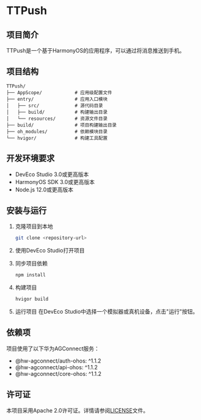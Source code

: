 # TTPush

## 项目简介

TTPush是一个基于HarmonyOS的应用程序，可以通过将消息推送到手机。

## 项目结构

```
TTPush/
├── AppScope/            # 应用级配置文件
├── entry/               # 应用入口模块
│   ├── src/             # 源代码目录
│   ├── build/           # 构建输出目录
│   └── resources/       # 资源文件目录
├── build/               # 项目构建输出目录
├── oh_modules/          # 依赖模块目录
└── hvigor/              # 构建工具配置
```

## 开发环境要求

- DevEco Studio 3.0或更高版本
- HarmonyOS SDK 3.0或更高版本
- Node.js 12.0或更高版本

## 安装与运行

1. 克隆项目到本地
   ```bash
   git clone <repository-url>
   ```

2. 使用DevEco Studio打开项目

3. 同步项目依赖
   ```bash
   npm install
   ```

4. 构建项目
   ```bash
   hvigor build
   ```

5. 运行项目
   在DevEco Studio中选择一个模拟器或真机设备，点击"运行"按钮。

## 依赖项

项目使用了以下华为AGConnect服务：
- @hw-agconnect/auth-ohos: ^1.1.2
- @hw-agconnect/api-ohos: ^1.1.2
- @hw-agconnect/core-ohos: ^1.1.2

## 许可证

本项目采用Apache 2.0许可证。详情请参阅[LICENSE](LICENSE)文件。